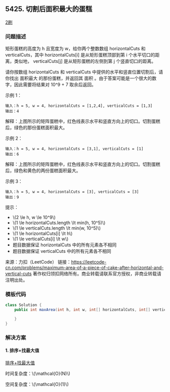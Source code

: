 ## 5425. 切割后面积最大的蛋糕

<script src="https://cdn.bootcss.com/mathjax/2.7.7/MathJax.js?config=TeX-AMS-MML_HTMLorMML"></script>

[2刷](qu5425/solu/Solution.java)

### 问题描述

矩形蛋糕的高度为 h 且宽度为 w，给你两个整数数组 horizontalCuts 和 verticalCuts，其中 horizontalCuts[i] 是从矩形蛋糕顶部到第  i 个水平切口的距离，类似地， verticalCuts[j] 是从矩形蛋糕的左侧到第 j 个竖直切口的距离。

请你按数组 horizontalCuts 和 verticalCuts 中提供的水平和竖直位置切割后，请你找出 面积最大 的那份蛋糕，并返回其 面积 。由于答案可能是一个很大的数字，因此需要将结果对 10^9 + 7 取余后返回。

 

示例 1：

```
输入：h = 5, w = 4, horizontalCuts = [1,2,4], verticalCuts = [1,3]
输出：4 
```
解释：上图所示的矩阵蛋糕中，红色线表示水平和竖直方向上的切口。切割蛋糕后，绿色的那份蛋糕面积最大。

示例 2：

```
输入：h = 5, w = 4, horizontalCuts = [3,1], verticalCuts = [1]
输出：6
```
解释：上图所示的矩阵蛋糕中，红色线表示水平和竖直方向上的切口。切割蛋糕后，绿色和黄色的两份蛋糕面积最大。

示例 3：

```
输入：h = 5, w = 4, horizontalCuts = [3], verticalCuts = [3]
输出：9
```

提示：

* \\(2 \le h, w \le 10^9\\)
* \\(1 \le horizontalCuts.length \lt min(h, 10^5)\\)
* \\(1 \le verticalCuts.length \lt min(w, 10^5)\\)
* \\(1 \le horizontalCuts[i] \lt h\\)
* \\(1 \le verticalCuts[i] \lt w\\)
* 题目数据保证 horizontalCuts 中的所有元素各不相同
* 题目数据保证 verticalCuts 中的所有元素各不相同

来源：力扣（LeetCode）
链接：https://leetcode-cn.com/problems/maximum-area-of-a-piece-of-cake-after-horizontal-and-vertical-cuts
著作权归领扣网络所有。商业转载请联系官方授权，非商业转载请注明出处。
### 模板代码

``` java
class Solution {
    public int maxArea(int h, int w, int[] horizontalCuts, int[] verticalCuts) {

    }
}
```

### 解决方案

#### 1. 排序+找最大值

[排序+找最大值](qu5425/solu1/Solution.java)

时间复杂度：\\(\mathcal{O}(N)\\)

空间复杂度：\\(\mathcal{O}(1)\\)
